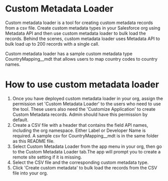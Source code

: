 # Custom Metadata Loader

Custom metadata loader is a tool for creating custom metadata records from a csv file. Create custom metadata types in your Salesforce org using Metadata API and then use custom metadata loader to bulk load the records. Behind the scenes, custom metadata loader uses Metadata API to bulk load up to 200 records with a single call. 

Custom metadata loader has a sample custom metadata type CountryMapping__mdt that allows users to map country codes to country names. 

# How to use custom metadata loader

1. Once you have deployed custom metadata loader in your org, assign the permission set 'Custom Metadata Loader' to the users who need to use the tool. These users also need the 'Customize Application' to create Custom Metadata records. Admin should have this permission by default. 
2. Create a CSV file with a header that contains the field API names, including the org namespace. Either Label or Developer Name is required. A sample csv for CountryMapping__mdt is in the same folder as this README file. 
3. Select Custom Metadata Loader from the app menu in your org, then go to the Custom Metadata Loader tab.The app will prompt you to create a remote site setting if it is missing. 
4. Select the CSV file and the corresponding custom metadata type.
5. Click 'Create custom metadata' to bulk load the records from the CSV file into your org.
